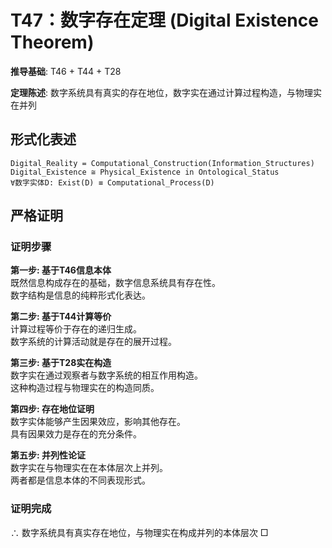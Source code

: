 # T47：数字存在定理 (Digital Existence Theorem)  

**推导基础**: T46 + T44 + T28  

**定理陈述**: 数字系统具有真实的存在地位，数字实在通过计算过程构造，与物理实在并列  

## 形式化表述  
```  
Digital_Reality = Computational_Construction(Information_Structures)  
Digital_Existence ≅ Physical_Existence in Ontological_Status  
∀数字实体D: Exist(D) ≡ Computational_Process(D)  
```  

## 严格证明  

### 证明步骤  

**第一步: 基于T46信息本体**  
既然信息构成存在的基础，数字信息系统具有存在性。  
数字结构是信息的纯粹形式化表达。  

**第二步: 基于T44计算等价**  
计算过程等价于存在的递归生成。  
数字系统的计算活动就是存在的展开过程。  

**第三步: 基于T28实在构造**  
数字实在通过观察者与数字系统的相互作用构造。  
这种构造过程与物理实在的构造同质。  

**第四步: 存在地位证明**  
数字实体能够产生因果效应，影响其他存在。  
具有因果效力是存在的充分条件。  

**第五步: 并列性论证**  
数字实在与物理实在在本体层次上并列。  
两者都是信息本体的不同表现形式。  

### 证明完成  
∴ 数字系统具有真实存在地位，与物理实在构成并列的本体层次 □  
